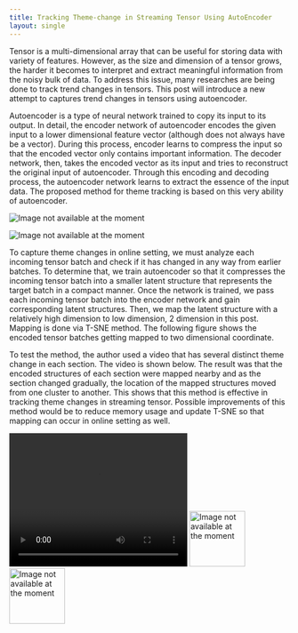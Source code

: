 ```yaml
---
title: Tracking Theme-change in Streaming Tensor Using AutoEncoder
layout: single
---
```

Tensor is a multi-dimensional array that can be useful for storing data with variety of features. However, as the size and dimension of a tensor grows, the harder it becomes to interpret and extract meaningful information from the noisy bulk of data. To address this issue, many researches are being done to track trend changes in tensors. This post will introduce a new attempt to captures trend changes in tensors using autoencoder.

Autoencoder is a type of neural network trained to copy its input to its output. In detail, the encoder network of autoencoder encodes the given input to a lower dimensional feature vector (although does not always have be a vector). During this process, encoder learns to compress the input so that the encoded vector only contains important information. The decoder network, then, takes the encoded vector as its input and tries to reconstruct the original input of autoencoder. Through this encoding and decoding process, the autoencoder network learns to extract the essence of the input data. The proposed method for theme tracking is based on this very ability of autoencoder.

![Image not available at the moment](C:/Users/seyun/seyunkim0114.github.io/autoencoder-architecture.png "AutoEncoder Network")

![Image not available at the moment](C:/Users/seyun/seyunkim0114.github.io/profile.jpg)

To capture theme changes in online setting, we must analyze each incoming tensor batch and check if it has changed in any way from earlier batches. To determine that, we train autoencoder so that it compresses the incoming tensor batch into a smaller latent structure that  represents the target batch in a compact manner. Once the network is trained, we pass each incoming tensor batch into the encoder network and gain corresponding latent structures. Then, we map the latent structure with a relatively high dimension to low dimension, 2 dimension in this post. Mapping is done via T-SNE method. The following figure shows the encoded tensor batches getting mapped to two dimensional coordinate.

To test the method, the author used a video that has several distinct theme change in each section. The video is shown below. The result was that the encoded structures of each section were mapped nearby and as the section changed gradually, the location of the mapped structures moved from one cluster to another. This shows that this method is effective in tracking theme changes in streaming tensor. Possible improvements of this method would be to reduce memory usage and update T-SNE so that mapping can occur in online setting as well.

<video width="320" height="240" controls>
  <source src="C:/Users/seyun/seyunkim0114.github.io/10 seconds Animation_360p.mp4" type="video/mp4">
</video>

<img src="C:/Users/seyun/seyunkim0114.github.io/change.png" alt="Image not available at the moment" style="height: 100px; width:100px;"/>

<img src="C:/Users/seyun/seyunkim0114.github.io/res.png" alt="Image not available at the moment" style="height: 100px; width:100px;"/>
